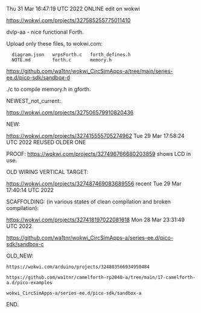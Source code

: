 Thu 31 Mar 16:47:19 UTC 2022  ONLINE edit on wokwi

  https://wokwi.com/projects/327585255775011410

dvlp-aa  -  nice  functional  Forth.

Upload only these files, to wokwi.com:

```
  diagram.json   wrpsForth.c   forth_defines.h
  NOTE.md        forth.c       memory.h
```

  https://github.com/wa1tnr/wokwi_CircSimApps-a/tree/main/series-ee.d/pico-sdk/sandbox-d

./c to compile memory.h in gforth.



  NEWEST_not_current:

  https://wokwi.com/projects/327506579910820436

  NEW:

  https://wokwi.com/projects/327415555705274962  Tue 29 Mar 17:58:24 UTC 2022  REUSED OLDER ONE

  PROOF:
  https://wokwi.com/projects/327496766680203859  shows LCD in use.

  OLD WIRING VERTICAL TARGET:

  https://wokwi.com/projects/327487469083689556  recent  Tue 29 Mar 17:40:14 UTC 2022

  SCAFFOLDING:  (in various states of clean compilation and broken compilation):
  
  https://wokwi.com/projects/327418197022081618    Mon 28 Mar 23:31:49 UTC 2022

  https://github.com/wa1tnr/wokwi_CircSimApps-a/series-ee.d/pico-sdk/sandbox-c

  OLD_NEW:

    https://wokwi.com/arduino/projects/324803566934950484

    https://github.com/wa1tnr/camelforth-rp2040-a/tree/main/17-camelforth-a.d/pico-examples

    wokwi_CircSimApps-a/series-ee.d/pico-sdk/sandbox-a

END.
